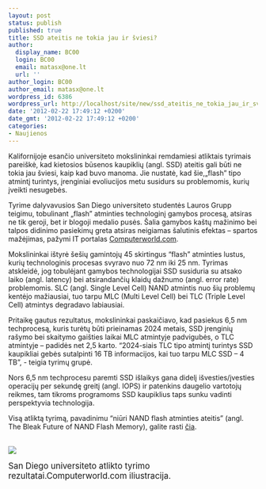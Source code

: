 ```yaml
---
layout: post
status: publish
published: true
title: SSD ateitis ne tokia jau ir šviesi?
author:
  display_name: BC00
  login: BC00
  email: matasx@one.lt
  url: ''
author_login: BC00
author_email: matasx@one.lt
wordpress_id: 6386
wordpress_url: http://localhost/site/new/ssd_ateitis_ne_tokia_jau_ir_sviesi/
date: '2012-02-22 17:49:12 +0200'
date_gmt: '2012-02-22 17:49:12 +0200'
categories:
- Naujienos
---
```

<p>
	Kalifornijoje esančio universiteto mokslininkai remdamiesi atliktais tyrimais pareiškė, kad kietosios būsenos kaupiklių (angl. SSD) ateitis gali būti ne tokia jau šviesi, kaip kad buvo manoma. Jie nustatė, kad šie,„flash” tipo atmintį turintys, įrenginiai evoliucijos metu susidurs su problemomis, kurių įveikti nesugebės.</p>
<p>
	Tyrime dalyvavusios San Diego universiteto studentės Lauros Grupp teigimu, tobulinant „flash” atminties technologinį gamybos procesą, atsiras ne tik geroji, bet ir blogoji medalio pusės. Šalia gamybos kaštų mažinimo bei talpos didinimo pasiekimų greta atsiras neigiamas šalutinis efektas – spartos mažėjimas, pažymi IT portalas <a class="ns" href="http://www.computerworld.com/s/article/9224322/SSDs_have_a_bleak_future_researchers_say?taxonomyId=19&pageNumber=1">Computerworld.com</a>.</p>
<p>
	Mokslininkai ištyrė šešių gamintojų 45 skirtingus “flash” atminties lustus, kurių technologinis procesas svyravo nuo 72 nm iki 25 nm. Tyrimas atskleidė, jog tobulėjant gamybos technologijai SSD susiduria su atsako laiko (angl. latency) bei atsirandančių klaidų dažnumo (angl. error rate) problemomis. SLC (angl. Single Level Cell) NAND atmintis nuo šių problemų kentėjo mažiausiai, tuo tarpu MLC (Multi Level Cell) bei TLC (Triple Level Cell) atmintys degradavo labiausiai.</p>
<p>
	Pritaikę gautus rezultatus, mokslininkai paskaičiavo, kad pasiekus 6,5 nm techprocesą, kuris turėtų būti prieinamas 2024 metais, SSD įrenginių rašymo bei skaitymo gaišties laikai MLC atmintyje padvigubės, o TLC atmintyje – padidės net 2,5 karto. “2024-siais TLC tipo atmintį turintys SSD kaupikliai gebės sutalpinti 16 TB informacijos, kai tuo tarpu MLC SSD – 4 TB”, - teigia tyrimų grupė.</p>
<p>
	Nors 6,5 nm techprocesu paremti SSD išlaikys gana didelį išvesties/įvesties operacijų per sekundę greitį (angl. IOPS) ir patenkins daugelio vartotojų reikmes, tam tikroms programoms SSD kaupiklius taps sunku vadinti perspektyvia technologija.</p>
<p>
	Visą atliktą tyrimą, pavadinimu “niūri NAND flash atminties ateitis” (angl. The Bleak Future of NAND Flash Memory), galite rasti <a class="ns" href="http://cseweb.ucsd.edu/users/swanson/papers/FAST2012BleakFlash.pdf">čia</a>.</p>
<p>
	<br /><img src="http://technews.lt/upload/Read-Write Latency Screen shots.jpg" /></p>
<p>
	<big><span class="saltinis">San Diego universiteto atlikto tyrimo rezultatai.Computerworld.com iliustracija.</span></big></p>
